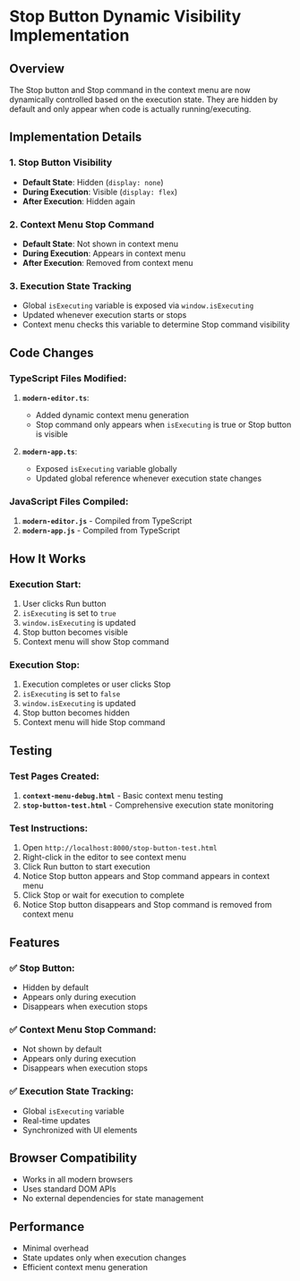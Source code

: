 # Stop Button Dynamic Visibility Implementation

## Overview
The Stop button and Stop command in the context menu are now dynamically controlled based on the execution state. They are hidden by default and only appear when code is actually running/executing.

## Implementation Details

### 1. Stop Button Visibility
- **Default State**: Hidden (`display: none`)
- **During Execution**: Visible (`display: flex`)
- **After Execution**: Hidden again

### 2. Context Menu Stop Command
- **Default State**: Not shown in context menu
- **During Execution**: Appears in context menu
- **After Execution**: Removed from context menu

### 3. Execution State Tracking
- Global `isExecuting` variable is exposed via `window.isExecuting`
- Updated whenever execution starts or stops
- Context menu checks this variable to determine Stop command visibility

## Code Changes

### TypeScript Files Modified:
1. **`modern-editor.ts`**:
   - Added dynamic context menu generation
   - Stop command only appears when `isExecuting` is true or Stop button is visible

2. **`modern-app.ts`**:
   - Exposed `isExecuting` variable globally
   - Updated global reference whenever execution state changes

### JavaScript Files Compiled:
1. **`modern-editor.js`** - Compiled from TypeScript
2. **`modern-app.js`** - Compiled from TypeScript

## How It Works

### Execution Start:
1. User clicks Run button
2. `isExecuting` is set to `true`
3. `window.isExecuting` is updated
4. Stop button becomes visible
5. Context menu will show Stop command

### Execution Stop:
1. Execution completes or user clicks Stop
2. `isExecuting` is set to `false`
3. `window.isExecuting` is updated
4. Stop button becomes hidden
5. Context menu will hide Stop command

## Testing

### Test Pages Created:
1. **`context-menu-debug.html`** - Basic context menu testing
2. **`stop-button-test.html`** - Comprehensive execution state monitoring

### Test Instructions:
1. Open `http://localhost:8000/stop-button-test.html`
2. Right-click in the editor to see context menu
3. Click Run button to start execution
4. Notice Stop button appears and Stop command appears in context menu
5. Click Stop or wait for execution to complete
6. Notice Stop button disappears and Stop command is removed from context menu

## Features

### ✅ Stop Button:
- Hidden by default
- Appears only during execution
- Disappears when execution stops

### ✅ Context Menu Stop Command:
- Not shown by default
- Appears only during execution
- Disappears when execution stops

### ✅ Execution State Tracking:
- Global `isExecuting` variable
- Real-time updates
- Synchronized with UI elements

## Browser Compatibility
- Works in all modern browsers
- Uses standard DOM APIs
- No external dependencies for state management

## Performance
- Minimal overhead
- State updates only when execution changes
- Efficient context menu generation
